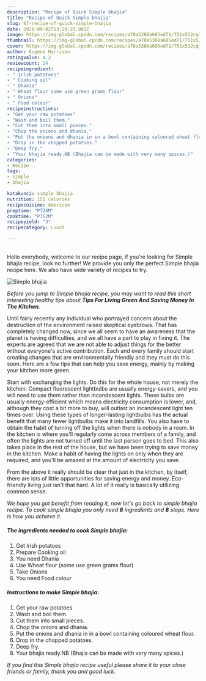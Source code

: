 ```yaml
---
description: "Recipe of Quick Simple bhajia"
title: "Recipe of Quick Simple bhajia"
slug: 67-recipe-of-quick-simple-bhajia
date: 2020-09-02T13:20:23.983Z
image: https://img-global.cpcdn.com/recipes/a78a5388a685ed71/751x532cq70/simple-bhajia-recipe-main-photo.jpg
thumbnail: https://img-global.cpcdn.com/recipes/a78a5388a685ed71/751x532cq70/simple-bhajia-recipe-main-photo.jpg
cover: https://img-global.cpcdn.com/recipes/a78a5388a685ed71/751x532cq70/simple-bhajia-recipe-main-photo.jpg
author: Eugene Harrison
ratingvalue: 4.2
reviewcount: 14
recipeingredient:
- " Irish potatoes"
- " Cooking oil"
- " Dhania"
- " Wheat flour some use green grams flour"
- " Onions"
- " Food colour"
recipeinstructions:
- "Get your raw potatoes"
- "Wash and boil them."
- "Cut them into small pieces."
- "Chop the onions and dhania."
- "Put the onions and dhania in in a bowl containing coloured wheat flour."
- "Drop in the chopped potatoes."
- "Deep fry."
- "Your bhajia ready.NB (Bhajia can be made with very many spices.)"
categories:
- Recipe
tags:
- simple
- bhajia

katakunci: simple bhajia 
nutrition: 151 calories
recipecuisine: American
preptime: "PT24M"
cooktime: "PT52M"
recipeyield: "3"
recipecategory: Lunch

---
```

<br>
Hello everybody, welcome to our recipe page, if you're looking for Simple bhajia recipe, look no further! We provide you only the perfect Simple bhajia recipe here. We also have wide variety of recipes to try.
<br>


![Simple bhajia](https://img-global.cpcdn.com/recipes/a78a5388a685ed71/751x532cq70/simple-bhajia-recipe-main-photo.jpg)

<i>Before you jump to Simple bhajia recipe, you may want to read this short interesting healthy tips about 
<strong>Tips For Living Green And Saving Money In The Kitchen</strong>.</i>
</br>

Until fairly recently any individual who portrayed concern about the destruction of the environment raised skeptical eyebrows. That has completely changed now, since we all seem to have an awareness that the planet is having difficulties, and we all have a part to play in fixing it. The experts are agreed that we are not able to adjust things for the better without everyone's active contribution. Each and every family should start creating changes that are environmentally friendly and they must do this soon. Here are a few tips that can help you save energy, mainly by making your kitchen more green.

Start with exchanging the lights. Do this for the whole house, not merely the kitchen. Compact fluorescent lightbulbs are usually energy-savers, and you will need to use them rather than incandescent lights. These bulbs are usually energy-efficient which means electricity consumption is lower, and, although they cost a bit more to buy, will outlast an incandescent light ten times over. Using these types of longer-lasting lightbulbs has the actual benefit that many fewer lightbulbs make it into landfills. You also have to obtain the habit of turning off the lights when there is nobody in a room. In the kitchen is where you'll regularly come across members of a family, and often the lights are not turned off until the last person goes to bed. This also takes place in the rest of the house, but we have been trying to save money in the kitchen. Make a habit of having the lights on only when they are required, and you'll be amazed at the amount of electricity you save.

From the above it really should be clear that just in the kitchen, by itself, there are lots of little opportunities for saving energy and money. Eco-friendly living just isn't that hard. A lot of it really is basically utilizing common sense.


<i>We hope you got benefit from reading it, now let's go back to simple bhajia recipe. To cook simple bhajia you only need <strong>6</strong> ingredients and <strong>8</strong> steps. Here is how you achieve it.
</i>

##### The ingredients needed to cook Simple bhajia:

1. Get  Irish potatoes
1. Prepare  Cooking oil
1. You need  Dhania
1. Use  Wheat flour (some use green grams flour)
1. Take  Onions
1. You need  Food colour


##### Instructions to make Simple bhajia:

1. Get your raw potatoes
1. Wash and boil them.
1. Cut them into small pieces.
1. Chop the onions and dhania.
1. Put the onions and dhania in in a bowl containing coloured wheat flour.
1. Drop in the chopped potatoes.
1. Deep fry.
1. Your bhajia ready.NB (Bhajia can be made with very many spices.)


<i>If you find this Simple bhajia recipe useful please share it to your close friends or family, thank you and good luck.</i>
